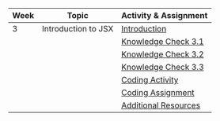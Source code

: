 | Week | Topic                      | Activity & Assignment          |
|------|----------------------------|--------------------------------|
| 3    | Introduction to JSX        | [Introduction](./Introduction%20_%20Instructions.pdf)                  |
|      |                            | [Knowledge Check 3.1](https://docs.google.com/forms/d/1uOQpsKKSGAP4kaTdRKEhL3gtKBEh4_amNpAH0u2ZOEA/edit)            |
|      |                            | [Knowledge Check 3.2](https://docs.google.com/forms/d/1TN35YNVpWLpL5fz6RbZEIrF6dClhXCnWlTSn7eDE8Z8/edit)            |
|      |                            | [Knowledge Check 3.3](https://docs.google.com/forms/d/1HMSnVfpKRQMAIUXPADditnWIpXkOBwwdHRcd9tiYa4o/edit)            |
|      |                            | [Coding Activity](https://classroom.github.com/a/clTUn_Hh) |
|      |                            | [Coding Assignment](.https://classroom.github.com/a/MkMyoE6K) |
|      |                            | [Additional Resources](./Additional%20Resources.pdf)           |
